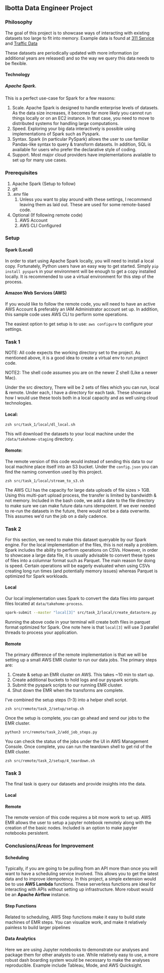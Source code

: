## Ibotta Data Engineer Project

### Philosophy

The goal of this project is to showcase ways of interacting with existing
datasets too large to fit into memory. Example data is found
at [311 Service](https://www.denvergov.org/media/gis/DataCatalog/311_service_data/csv/311_service_data_2015.csv)
and [Traffic Data](https://www.denvergov.org/media/gis/DataCatalog/traffic_accidents/csv/traffic_accidents.csv)

These datasets are periodically updated with more information (or additional
years are released) and so the way we query this data needs to be flexible.

#### Technology

##### Apache Spark.

This is a perfect use-case for Spark for a few reasons:

1. Scale. Apache Spark is designed to handle enterprise levels of datasets. As
   the data size increases, it becomes far more likely you cannot run things
   locally or on an EC2 instance. In that case, you need to move to distributed
   systems for handling large computations.
2. Speed. Exploring your big data interactively is possible using
   implementations of Spark such as Pyspark.
3. Syntax. Spark (in particular PySpark) allows the user to use familiar
   Pandas-like syntax to query & transform datasets. In addition, SQL is
   available for users who prefer the declarative style of coding.
4. Support. Most major cloud providers have implementations available to set up
   for many use cases.

### Prerequisites

1. Apache Spark (Setup to follow)
2. git
3. .env file
    1. Unless you want to play around with these settings, I recommend leaving
       them as laid out. These are used for some remote-based code.
4. Optional (If following remote code)
    1. AWS Account
    2. AWS CLI Configured

### Setup

#### Spark (Local)

In order to start using Apache Spark locally, you will need to install a local
copy. Fortunately, Python users have an easy way to get started.
Simply `pip install pyspark` in your environment will be enough to get a copy
installed locally. It is recommended to use a virtual environment for this step
of the process.

#### Amazon Web Services (AWS)

If you would like to follow the remote code, you will need to have an active AWS
Account & preferably an IAM Administrator account set up. In addition, this
sample code uses AWS CLI to perform some operations.

The easiest option to get setup is to use: `aws configure` to configure your
settings.

### Task 1

NOTE: All code expects the working directory set to the project. As mentioned
above, it is a good idea to create a virtual env to run project code.

NOTE2: The shell code assumes you are on the newer Z shell (Like a newer Mac). 

Under the src directory, There will be 2 sets of files which you can run, 
local & remote. Under each, I have a directory for each task. These showcase 
how I would use these tools both in a local capacity and as well using cloud technologies.

#### Local:

```shell
zsh src/task_1/local/dl_local.sh
```

This will download the datasets to your local machine under the
`/data/takehome-staging` directory. 

#### Remote:

The remote version of this code would instead of sending this data to our local
machine place itself into an S3 bucket. Under the `config.json` you can find 
the naming convention used by this project. 

```shell
zsh src/task_1/local/stream_to_s3.sh
```

The AWS CLI has the capacity for large data uploads of file sizes > 1GB. Using
this multi-part upload process, the transfer is limited by bandwidth & not
memory. Included in the bash code, we add a date to the file directory to make
sure we can make future data runs idempotent. If we ever needed to re-run the
datasets in the future, there would not be a data overwrite. This assumes we'd
run the job on a daily cadence.

### Task 2

For this section, we need to make this dataset queryable by our Spark engine.
For the local implementation of the files, this is not really a problem. Spark
includes the ability to perform operations on CSVs. However, in order to
showcase a large data file, it is usually advisable to convert these types of
files into a columnar format such as Parquet. The main reason for doing is
speed. Certain operations will be eagerly evaluated when using CSVs creating
long run times (and potentially memory issues) whereas Parquet is optimized for
Spark workloads.

#### Local

Our local implementation uses Spark to convert the data files into parquet files
located at `data/takehome-process`.

```zsh
spark-submit --master "local[3]" src/task_2/local/create_datastore.py
```

Running the above code in your terminal will create both files in parquet format
optimized for Spark. One note here is that `local[3]` will use 3 parallel
threads to process your application.

#### Remote

The primary difference of the remote implementation is that we will be setting
up a small AWS EMR cluster to run our data jobs. The primary steps are:

1. Create & setup an EMR cluster on AWS. This takes ~10 min to start up. 
2. Create additional buckets to hold logs and our pyspark scripts.
3. Submit the pyspark scripts to our running EMR cluster. 
4. Shut down the EMR when the transforms are complete. 

I've combined the setup steps (1-3) into a helper shell script. 
```shell
zsh src/remote/task_2/setup/setup.sh
```

Once the setup is complete, you can go ahead and send our jobs to the EMR 
cluster. 

```shell
python3 src/remote/task_2/add_job_steps.py
```

You can check the status of the jobs under the UI in AWS Management Console. 
Once complete, you can run the teardown shell to get rid of the EMR cluster. 

```shell
zsh src/remote/task_2/setup/4_teardown.sh
```

### Task 3 

The final task is query our datasets and provide insights into the data. 

#### Local

#### Remote

The remote version of this code requires a bit more work to set up. AWS EMR 
allows the user to setup a jupyter notebook remotely along with the creation 
of the basic nodes. Included is an option to make jupyter notebooks persistent. 

### Conclusions/Areas for Improvement

#### Scheduling 

Typically, if you are going to be pulling from an API more than once you 
will want to have a scheduling service involved. This allows you to get the 
latest data and to improve idempotency. In this project, a simple extension 
would be to use **AWS Lambda** functions. These serverless functions are ideal 
for interacting with APIs without setting up infrastructure. More robust 
would be an **Apache Airflow** instance.  

#### Step Functions

Related to scheduling, AWS Step functions make it easy to build state 
machines of EMR steps. You can visualize work, and make it relatively 
painless to build larger pipelines

#### Data Analytics

Here we are using Jupyter notebooks to demonstrate our analyses and package 
them for other analysts to use. While relatively easy to use, a more robust 
dash boarding system would be necessary to make the analyses reproducible. 
Example include Tableau, Mode, and AWS Quicksight.  















